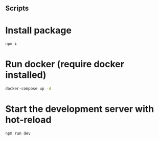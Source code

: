 ## Scripts

# Install package

```bash
npm i
```

# Run docker (require docker installed)

```bash
docker-compose up -d
```

# Start the development server with hot-reload

```bash
npm run dev
```
